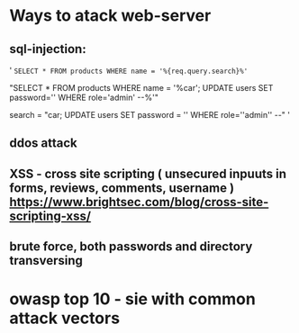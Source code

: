 # Ways to atack web-server

## sql-injection:
'
   `SELECT * FROM products WHERE name = '%{req.query.search}%'`
   
   "SELECT * FROM products WHERE name = '%car'; UPDATE users SET password='' WHERE role='admin' --%'"
   
   search = "car; UPDATE users SET password = '' WHERE role=''admin'' --"
   '
## ddos attack
## XSS - cross site scripting ( unsecured inpuuts in forms, reviews, comments, username ) https://www.brightsec.com/blog/cross-site-scripting-xss/
## brute force, both passwords and directory transversing



   # owasp top 10 - sie with common attack vectors

